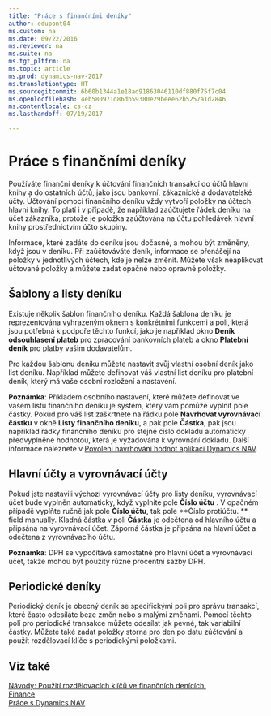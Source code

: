 ```yaml
---
title: "Práce s finančními deníky"
author: edupont04
ms.custom: na
ms.date: 09/22/2016
ms.reviewer: na
ms.suite: na
ms.tgt_pltfrm: na
ms.topic: article
ms.prod: dynamics-nav-2017
ms.translationtype: HT
ms.sourcegitcommit: 6b60b1344a1e18ad91863046110df880f75f7c04
ms.openlocfilehash: 4eb580971d86db59380e29beee62b5257a1d2846
ms.contentlocale: cs-cz
ms.lasthandoff: 07/19/2017

---
```


# <a name="work-with-general-journals"></a>Práce s finančními deníky
Používáte finanční deníky k účtování finančních transakcí do účtů hlavní knihy a do ostatních účtů, jako jsou bankovní, zákaznické a dodavatelské účty. Účtování pomocí finančního deníku vždy vytvoří položky na účtech hlavní knihy.  To platí i v případě, že například zaúčtujete řádek deníku na účet zákazníka, protože je položka zaúčtována na účtu pohledávek hlavní knihy prostřednictvím účto skupiny.

Informace, které zadáte do deníku jsou dočasné, a mohou být změněny, když jsou v deníku.  Při zaúčtováváte deník, informace se přenášejí na položky v jednotlivých účtech, kde je nelze změnit. Můžete však neaplikovat účtované položky a můžete zadat opačné nebo opravné položky.

## <a name="journal-templates-and-batches"></a>Šablony a listy deníku
Existuje několik šablon finančního deníku.  Každá šablona deníku je reprezentována vyhrazeným oknem s konkrétními funkcemi a poli, která jsou potřebná k podpoře těchto funkcí, jako je například okno **Deník odsouhlasení plateb** pro zpracování bankovních plateb a okno **Platební deník** pro platby vašim dodavatelům. 

Pro každou šablonu deníku můžete nastavit svůj vlastní osobní deník jako list deníku. Například můžete definovat váš vlastní list deníku pro platební deník, který má vaše osobní rozložení a nastavení. 

**Poznámka**: Příkladem osobního nastavení, které můžete definovat ve vašem listu finančního deníku je systém, který vám pomůže vyplnit pole částky. Pokud pro váš list zaškrtnete na řádku pole **Navrhovat vyrovnávací částku** v okně **Listy finančního deníku**, a pak pole **Částka**, pak jsou například řádky finančního deníku pro stejné číslo dokladu automaticky předvyplněné hodnotou, která je vyžadována k vyrovnání dokladu. Další informace naleznete v [Povolení navrhování hodnot aplikací Dynamics NAV](ui-let-system-suggest-values.md).

## <a name="main-accounts-and-balancing-accounts"></a>Hlavní účty a vyrovnávací účty
Pokud jste nastavili výchozí vyrovnávací účty pro listy deníku, vyrovnávací účet bude vyplněn automaticky, když vyplníte pole **Číslo účtu** . V opačném případě vyplňte ručně jak pole **Číslo účtu**, tak pole **Číslo protiúčtu. ** field manually. Kladná částka v poli **Částka** je odečtena od hlavního účtu a připsána na vyrovnávací účet. Záporná částka je připsána na hlavní účet a odečtena z vyrovnávacího účtu.

**Poznámka**: DPH se vypočítává samostatně pro hlavní účet a vyrovnávací účet, takže mohou být použity různé procentní sazby DPH.

## <a name="recurring-journals"></a>Periodické deníky
Periodický deník je obecný deník se specifickými poli pro správu transakcí, které často odesíláte beze změn nebo s malými změnami.  Pomocí těchto polí pro periodické transakce můžete odesílat jak pevné, tak variabilní částky. Můžete také zadat položky storna pro den po datu zúčtování a použít rozdělovací klíče s periodickými položkami.

## <a name="see-also"></a>Viz také
[Návody: Použití rozdělovacích klíčů ve finančních denících.](ui-how-use-allocation-keys-general-journals.md)  
[Finance](Finance.md)  
[Práce s Dynamics NAV](ui-work-product.md)

